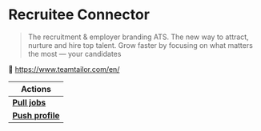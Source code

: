 # Recruitee Connector
> The recruitment & employer branding ATS. The new way to attract, nurture and hire top talent. Grow faster by focusing on what matters the most — your candidates

🔗 https://www.teamtailor.com/en/

| Actions |
| ------- |
| [**Pull jobs**](docs/pull_jobs.md) |
| [**Push profile**](docs/push_profile.md) |